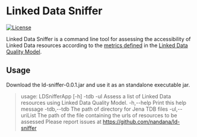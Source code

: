 Linked Data Sniffer
===================
[![License](https://img.shields.io/github/nandana/ld-sniffer/ld-sniffer.svg)](http://www.apache.org/licenses/LICENSE-2.0)

Linked Data Sniffer is a command line tool for assessing the accessibility of Linked Data resources according to
the [metrics defined](http://delicias.dia.fi.upm.es/LDQM/index.php/Accessibility) in the
[Linked Data Quality Model](http://www.linkeddata.es/ontology/ldq#).


## Usage

Download the ld-sniffer-0.0.1.jar and use it as an standalone executable jar.

> usage: LDSnifferApp [-h] -tdb <TDB-DIR-PATH> -ul <URI-FILE-PATH>
> Assess a list of Linked Data resources using Linked Data Quality Model.
>  -h,--help                       Print this help message
>  -tdb,--tdb <TDB-DIR-PATH>       The path of directory for Jena TDB files
>  -ul,--uriList <URI-FILE-PATH>   The path of the file containing the urls
>                                  of resources to  be assessed
> Please report issues at https://github.com/nandana/ld-sniffer




